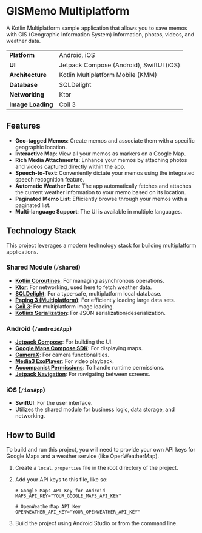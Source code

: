 # GISMemo Multiplatform

A Kotlin Multiplatform sample application that allows you to save memos with GIS (Geographic Information System) information, photos, videos, and weather data.

| | |
| --- | --- |
| **Platform** | Android, iOS |
| **UI** | Jetpack Compose (Android), SwiftUI (iOS) |
| **Architecture** | Kotlin Multiplatform Mobile (KMM) |
| **Database** | SQLDelight |
| **Networking** | Ktor |
| **Image Loading**| Coil 3 |


## Features

*   **Geo-tagged Memos**: Create memos and associate them with a specific geographic location.
*   **Interactive Map**: View all your memos as markers on a Google Map.
*   **Rich Media Attachments**: Enhance your memos by attaching photos and videos captured directly within the app.
*   **Speech-to-Text**: Conveniently dictate your memos using the integrated speech recognition feature.
*   **Automatic Weather Data**: The app automatically fetches and attaches the current weather information to your memo based on its location.
*   **Paginated Memo List**: Efficiently browse through your memos with a paginated list.
*   **Multi-language Support**: The UI is available in multiple languages.

## Technology Stack

This project leverages a modern technology stack for building multiplatform applications.

### Shared Module (`/shared`)

*   **[Kotlin Coroutines](https://github.com/Kotlin/kotlinx.coroutines)**: For managing asynchronous operations.
*   **[Ktor](https://ktor.io/)**: For networking, used here to fetch weather data.
*   **[SQLDelight](https://github.com/cashapp/sqldelight)**: For a type-safe, multiplatform local database.
*   **[Paging 3 (Multiplatform)](https://github.com/cashapp/multiplatform-paging)**: For efficiently loading large data sets.
*   **[Coil 3](https://coil-kt.github.io/coil/getting_started/)**: For multiplatform image loading.
*   **[Kotlinx Serialization](https://github.com/Kotlin/kotlinx.serialization)**: For JSON serialization/deserialization.

### Android (`/androidApp`)

*   **[Jetpack Compose](https://developer.android.com/jetpack/compose)**: For building the UI.
*   **[Google Maps Compose SDK](https://developers.google.com/maps/documentation/android-sdk/maps-compose)**: For displaying maps.
*   **[CameraX](https://developer.android.com/training/camerax)**: For camera functionalities.
*   **[Media3 ExoPlayer](https://developer.android.com/guide/topics/media3)**: For video playback.
*   **[Accompanist Permissions](https://google.github.io/accompanist/permissions/)**: To handle runtime permissions.
*   **[Jetpack Navigation](https://developer.android.com/guide/navigation)**: For navigating between screens.

### iOS (`/iosApp`)

*   **SwiftUI**: For the user interface.
*   Utilizes the shared module for business logic, data storage, and networking.

## How to Build

To build and run this project, you will need to provide your own API keys for Google Maps and a weather service (like OpenWeatherMap).

1.  Create a `local.properties` file in the root directory of the project.
2.  Add your API keys to this file, like so:

    ```properties
    # Google Maps API Key for Android
    MAPS_API_KEY="YOUR_GOOGLE_MAPS_API_KEY"

    # OpenWeatherMap API Key
    OPENWEATHER_API_KEY="YOUR_OPENWEATHER_API_KEY"
    ```

3.  Build the project using Android Studio or from the command line.
